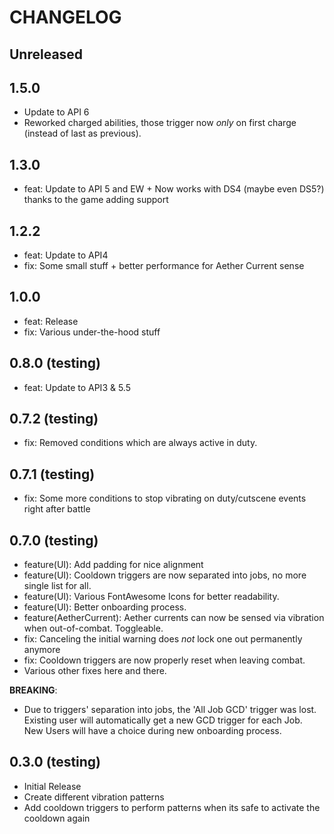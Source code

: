 ﻿# CHANGELOG

## Unreleased

## 1.5.0

- Update to API 6
- Reworked charged abilities, those trigger now _only_ on first charge (instead of last as previous).

## 1.3.0

- feat: Update to API 5 and EW + Now works with DS4 (maybe even DS5?) thanks to the game adding support

## 1.2.2

- feat: Update to API4
- fix: Some small stuff + better performance for Aether Current sense

## 1.0.0

- feat: Release
- fix: Various under-the-hood stuff

## 0.8.0 (testing)

- feat: Update to API3 & 5.5

## 0.7.2 (testing)

- fix: Removed conditions which are always active in duty.

## 0.7.1 (testing)

- fix: Some more conditions to stop vibrating on duty/cutscene events right after battle

## 0.7.0 (testing)

- feature(UI): Add padding for nice alignment
- feature(UI): Cooldown triggers are now separated into jobs, no more single list for all.
- feature(UI): Various FontAwesome Icons for better readability.
- feature(UI): Better onboarding process.
- feature(AetherCurrent): Aether currents can now be sensed via vibration when out-of-combat. Toggleable.
- fix: Canceling the initial warning does _not_ lock one out permanently anymore
- fix: Cooldown triggers are now properly reset when leaving combat.
- Various other fixes here and there.
  
**BREAKING**:

- Due to triggers' separation into jobs, the 'All Job GCD' trigger was lost.
  Existing user will automatically get a new GCD trigger for each Job.  
  New Users will have a choice during new onboarding process.

## 0.3.0 (testing)

- Initial Release
- Create different vibration patterns
- Add cooldown triggers to perform patterns when its safe to activate the cooldown again